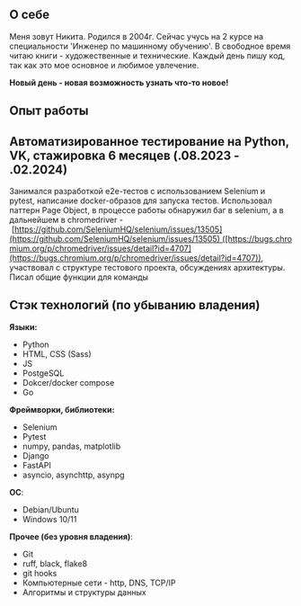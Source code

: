## О себе
Меня зовут Никита. Родился в 2004г. Сейчас учусь на 2 курсе на специальности 'Инженер по машинному обучению'. В свободное время читаю книги - художественные и технические.
Каждый день пишу код, так как это мое основное и любимое увлечение.
 
**Новый день - новая возможность узнать что-то новое!**

## Опыт работы
## Автоматизированное тестирование на Python, VK, стажировка 6 месяцев (.08.2023 - .02.2024)
Занимался разработкой e2e-тестов с использованием Selenium и pytest, написание docker-образов для запуска тестов. Использовал паттерн Page Object, в процессе работы обнаружил баг в selenium, а в дальнейшем в chromedriver - [https://github.com/SeleniumHQ/selenium/issues/13505](https://github.com/SeleniumHQ/selenium/issues/13505) ([https://bugs.chromium.org/p/chromedriver/issues/detail?id=4707](https://bugs.chromium.org/p/chromedriver/issues/detail?id=4707)), участвовал с структуре тестового проекта, обсуждениях архитектуры. Писал общие функции для команды

## Стэк технологий (по убыванию владения)
**Языки:**
- Python
- HTML, CSS (Sass)
- JS 
- PostgeSQL 
- Dokcer/docker compose 
- Go 
  
**Фреймворки, библиотеки:**
- Selenium 
- Pytest
- numpy, pandas, matplotlib
- Django 
- FastAPI 
- asyncio, asynchttp, asynpg
  
**ОС**:
- Debian/Ubuntu
- Windows 10/11
  
**Прочее (без уровня владения)**:
- Git
- ruff, black, flake8
- git hooks
- Компьютерные сети - http, DNS, TCP/IP
- Алгоритмы и структуры данных


